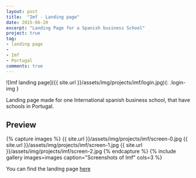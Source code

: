 ```yaml
---
layout: post
title:  "Imf - Landing page"
date: 2015-06-20
excerpt: "Landing Page for a Spanish business School"
project: true
tag:
- landing page 
- 
- Imf
- Portugal
comments: true
---
```


![Imf landing page]({{ site.url }}/assets/img/projects/imf/login.jpg){: .login-img }      
     
Landing page made for one International spanish business school, that have schools in Portugal.

## Preview

{% capture images %}
	{{ site.url }}/assets/img/projects/imf/screen-0.jpg
	{{ site.url }}/assets/img/projects/imf/screen-1.jpg
	{{ site.url }}/assets/img/projects/imf/screen-2.jpg
{% endcapture %}
{% include gallery images=images caption="Screenshots of Imf" cols=3 %}
       
You can find the landing page [here](http://cursos-imf.com/)
